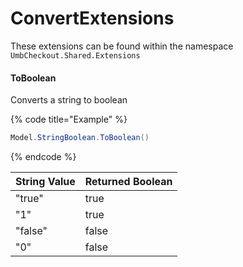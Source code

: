 # ConvertExtensions

These extensions can be found within the namespace `UmbCheckout.Shared.Extensions`

#### ToBoolean

Converts a string to boolean

{% code title="Example" %}
```csharp
Model.StringBoolean.ToBoolean()
```
{% endcode %}

| String Value | Returned Boolean |
| ------------ | ---------------- |
| "true"       | true             |
| "1"          | true             |
| "false"      | false            |
| "0"          | false            |

